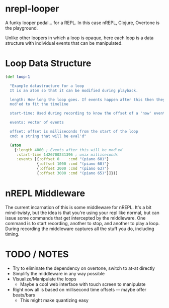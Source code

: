 # nrepl-looper

A funky looper pedal... for a REPL. In this case nREPL, Clojure, Overtone is the playground.

Unlike other loopers in which a loop is opaque, here each loop is a data structure with individual events that can be manipulated.

# Loop Data Structure

```clojure
(def loop-1

  "Example datastructure for a loop
  It is an atom so that it can be modified during playback.

  length: How long the loop goes. If events happen after this then they will be
  mod'ed to fit the timeline

  start-time: Used during recording to know the offset of a 'now' event

  events: vector of events

  offset: offset is milliseconds from the start of the loop
  cmd: a string that will be eval'd"

  (atom
    {:length 4000 ; Events after this will be mod'ed
     :start-time 1426700231396 ; unix milliseconds
     :events [{:offset 0    :cmd "(piano 60)"}
              {:offset 1000 :cmd "(piano 60)"}
              {:offset 2000 :cmd "(piano 63)"}
              {:offset 3000 :cmd "(piano 65)"}]}))
```

# nREPL Middleware

The current incarnation of this is some middleware for nREPL. It's a bit mind-twisty, but the idea is that you're using your repl like normal, but can issue some commands that get intercepted by the middleware. One command is to start recording, another to stop, and another to play a loop. During recording the middleware captures all the stuff you do, including timing.

# TODO / NOTES

* Try to eliminate the dependency on overtone, switch to at-at directly
* Simplify the middleware in any way possible
* Visualize/Manipulate the loops
    * Maybe a cool web interface with touch screen to manipulate
* Right now all is based on millisecond time offsets -- maybe offer beats/bars
    * This might make quantizing easy


